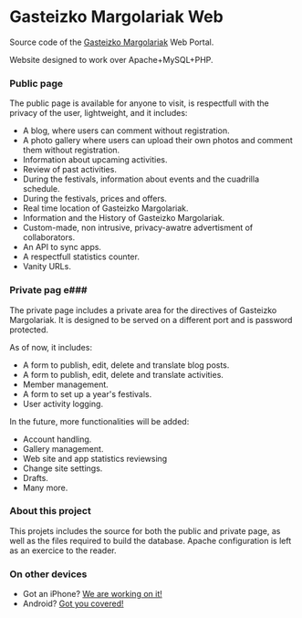 # Gasteizko Margolariak Web #

Source code of the [Gasteizko Margolariak](https://margolariak.com/) Web Portal.

Website designed to work over Apache+MySQL+PHP.

### Public page ###

The public page is available for anyone to visit, is respectfull with the privacy of the user, lightweight, and it includes:

* A blog, where users can comment without registration.
* A photo gallery where users can upload their own photos and comment them without registration.
* Information about upcaming activities.
* Review of past activities.
* During the festivals, information about events and the cuadrilla schedule. 
* During the festivals, prices and offers.
* Real time location of Gasteizko Margolariak.
* Information and the History of Gasteizko Margolariak.
* Custom-made, non intrusive, privacy-awatre advertisment of collaborators.
* An API to sync apps.
* A respectfull statistics counter.
* Vanity URLs.


### Private pag e###

The private page includes a private area for the directives of Gasteizko Margolariak. It is designed to be served on a different port and is password protected.

As of now, it includes:

* A form to publish, edit, delete and translate blog posts.
* A form to publish, edit, delete and translate activities.
* Member management.
* A form to set up a year's festivals.
* User activity logging.

In the future, more functionalities will be added:

* Account handling.
* Gallery management.
* Web site and app statistics reviewsing
* Change site settings.
* Drafts.
* Many more.


### About this project ###

This projets includes the source for both the public and private page, as well as the files required to build the database. Apache configuration is left as an exercice to the reader.


### On other devices ###

* Got an iPhone? [We are working on it!](https://github.com/GasteizkoMargolariak/GasteizkoMargolariakIOSApp) 
* Android? [Got you covered!](https://github.com/GasteizkoMargolariak/GasteizkoMargolariakApp)

